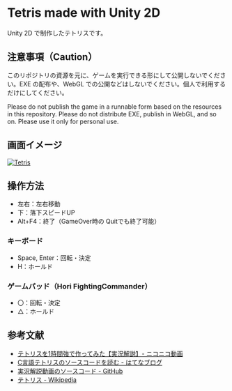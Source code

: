 # Tetris made with Unity 2D
Unity 2D で制作したテトリスです。


## 注意事項（Caution）
このリポジトリの資源を元に、ゲームを実行できる形にして公開しないでください。EXE の配布や、WebGL での公開などはしないでください。個人で利用するだけにしてください。

Please do not publish the game in a runnable form based on the resources in this repository. Please do not distribute EXE, publish in WebGL, and so on. Please use it only for personal use.


## 画面イメージ
[![Tetris](https://img.youtube.com/vi/RlOzQMbCpr4/0.jpg)](https://www.youtube.com/watch?v=RlOzQMbCpr4)


## 操作方法
- 左右：左右移動
- 下：落下スピードUP
- Alt+F4：終了（GameOver時の Quitでも終了可能）

### キーボード
- Space, Enter：回転・決定
- H：ホールド

### ゲームパッド（Hori FightingCommander）
- 〇：回転・決定
- △：ホールド


## 参考文献
- [テトリスを1時間強で作ってみた【実況解説】- ニコニコ動画](https://www.nicovideo.jp/watch/sm8517855)
- [C言語テトリスのソースコードを読む - はてなブログ](http://itouhiro.hatenablog.com/entry/20121119/tetris)
- [実況解説動画のソースコード - GitHub](https://github.com/DQNEO/CppTetris)
- [テトリス - Wikipedia](https://ja.wikipedia.org/wiki/%E3%83%86%E3%83%88%E3%83%AA%E3%82%B9)
